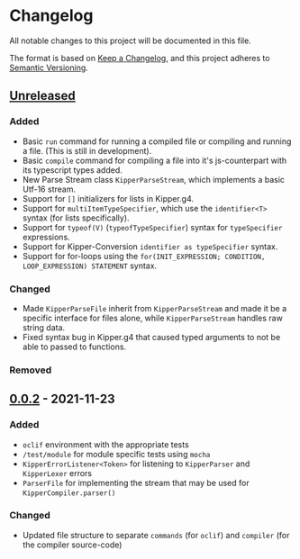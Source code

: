 # Changelog

All notable changes to this project will be documented in this file.

The format is based on [Keep a Changelog](https://keepachangelog.com/en/1.0.0/),
and this project adheres to [Semantic Versioning](https://semver.org/spec/v2.0.0.html).

## [Unreleased]

### Added
- Basic `run` command for running a compiled file or compiling and running a file. (This is still in development).
- Basic `compile` command for compiling a file into it's js-counterpart with its typescript types added.
- New Parse Stream class `KipperParseStream`, which implements a basic Utf-16 stream.
- Support for `[]` initializers for lists in Kipper.g4.
- Support for `multiItemTypeSpecifier`, which use the `identifier<T>` syntax (for lists specifically).
- Support for `typeof(V)` (`typeofTypeSpecifier`) syntax for `typeSpecifier` expressions.
- Support for Kipper-Conversion `identifier as typeSpecifier` syntax.
- Support for for-loops using the `for(INIT_EXPRESSION; CONDITION, LOOP_EXPRESSION) STATEMENT` syntax.

### Changed
- Made `KipperParseFile` inherit from `KipperParseStream` and made it be a specific interface for files alone, while
  `KipperParseStream` handles raw string data.
- Fixed syntax bug in Kipper.g4 that caused typed arguments to not be able to passed to functions.

### Removed

## [0.0.2] - 2021-11-23

### Added
- `oclif` environment with the appropriate tests
- `/test/module` for module specific tests using `mocha`
- `KipperErrorListener<Token>` for listening to `KipperParser` and `KipperLexer` errors
- `ParserFile` for implementing the stream that may be used for `KipperCompiler.parser()`

### Changed
- Updated file structure to separate `commands` (for `oclif`) and `compiler` (for the compiler source-code)

[unreleased]: https://github.com/WMC-AHIF-2021/Kipper-Web/compare/0.0.2...HEAD
[0.0.2]: https://github.com/WMC-AHIF-2021/Kipper-Web/tags/0.0.2
